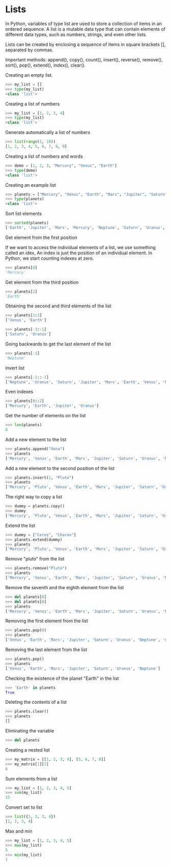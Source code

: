 # Lists

In Python, variables of type list are used to store a collection of items in an ordered sequence. A list is a mutable data type that can contain elements of different data types, such as numbers, strings, and even other lists.

Lists can be created by enclosing a sequence of items in square brackets [], separated by commas.

Important methods: append(), copy(), count(), insert(), reverse(), remove(), sort(), pop(), extend(), index(), clear().

Creating an empty list.

```python
>>> my_list = []
>>> type(my_list)
<class 'list'>
```

Creating a list of numbers

```python
>>> my_list = [1, 2, 3, 4]
>>> type(my_list)
<class 'list'>
```

Generate automatically a list of numbers

```python
>>> list(range(1, 10))
[1, 2, 3, 4, 5, 6, 7, 8, 9]
```

Creating a list of numbers and words

```python
>>> demo = [1, 2, 3, "Mercury", "Venus", "Earth"]
>>> type(demo)
<class 'list'>
```

Creating an example list

```python
>>> planets = ["Mercury", "Venus", "Earth", "Mars", "Jupiter", "Saturn", "Uranus", "Neptune"]
>>> type(planets)
<class 'list'>
```

Sort list elements

```python
>>> sorted(planets)
['Earth', 'Jupiter', 'Mars', 'Mercury', 'Neptune', 'Saturn', 'Uranus', 'Venus']
```

Get element from the first position

If we want to access the individual elements of a list, we use something called an idex, An index is just the position of an individual element. In Python, we start counting indexes at zero.

```python
>>> planets[0]
'Mercury'
```

Get element from the third position

```python
>>> planets[2]
'Earth'
```

Obtaining the second and third elements of the list

```python
>>> planets[1:3]
['Venus', 'Earth']
```

```python
>>> planets[-3:-1]
['Saturn', 'Uranus']
```

Going backwards to get the last element of the list

```python
>>> planets[-1]
'Neptune'
```

Invert list

```python
>>> planets[-1::-1]
['Neptune', 'Uranus', 'Saturn', 'Jupiter', 'Mars', 'Earth', 'Venus', 'Mercury']
```

Even indexes

```python
>>> planets[0::2]
['Mercury', 'Earth', 'Jupiter', 'Uranus']
```

Get the number of elements on the list

```python
>>> len(planets)
8
```

Add a new element to the list

```python
>>> planets.append("Xena")
>>> planets
['Mercury', 'Venus', 'Earth', 'Mars', 'Jupiter', 'Saturn', 'Uranus', 'Neptune', 'Xena']
```

Add a new element to the second position of the list

```python
>>> planets.insert(1, "Pluto")
>>> planets
['Mercury', 'Pluto', 'Venus', 'Earth', 'Mars', 'Jupiter', 'Saturn', 'Uranus', 'Neptune', 'Xena']
```

The right way to copy a list

```python
>>> dummy = planets.copy()
>>> dummy
['Mercury', 'Pluto', 'Venus', 'Earth', 'Mars', 'Jupiter', 'Saturn', 'Uranus', 'Neptune', 'Xena']
```

Extend the list

```python
>>> dummy = ["Ceres", "Charon"]
>>> planets.extend(dummy)
>>> planets
['Mercury', 'Pluto', 'Venus', 'Earth', 'Mars', 'Jupiter', 'Saturn', 'Uranus', 'Neptune', 'Xena', 'Ceres', 'Charon']
```

Remove "pluto" from the list

```python
>>> planets.remove("Pluto")
>>> planets
['Mercury', 'Venus', 'Earth', 'Mars', 'Jupiter', 'Saturn', 'Uranus', 'Neptune', 'Xena', 'Ceres', 'Charon']
```

Remove the seventh and the eighth element from the list

```python
>>> del planets[8]
>>> del planets[8]
>>> planets
['Mercury', 'Venus', 'Earth', 'Mars', 'Jupiter', 'Saturn', 'Uranus', 'Neptune', 'Charon']
```

Removing the first element from the list

```python
>>> planets.pop(0)
>>> planets
['Venus', 'Earth', 'Mars', 'Jupiter', 'Saturn', 'Uranus', 'Neptune', 'Charon']
```

Removing the last element from the list

```python
>>> planets.pop()
>>> planets
['Venus', 'Earth', 'Mars', 'Jupiter', 'Saturn', 'Uranus', 'Neptune']
```

Checking the existence of the planet "Earth" in the list

```python
>>> 'Earth' in planets
True
```

Deleting the contents of a list

```python
>>> planets.clear()
>>> planets
[]
```

Eliminating the variable

```python
>>> del planets
```

Creating a nested list

```python
>>> my_matrix = [[1, 2, 3, 4], [5, 6, 7, 8]]
>>> my_matrix[1][1]
6
```

Sum elements from a list

```python
>>> my_list = [1, 2, 3, 4, 5]
>>> sum(my_list)
15
```

Convert set to list

```python
>>> list({1, 2, 3, 4})
[1, 2, 3, 4]
```

Max and min

```python
>>> my_list = [1, 2, 3, 4, 5]
>>> max(my_list)
5
>>> min(my_list)
1
```
